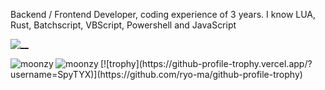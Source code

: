 Backend / Frontend Developer, coding experience of 3 years.
I know LUA, Rust, Batchscript, VBScript, Powershell and JavaScript

[![__](https://skillicons.dev/icons?i=lua,bash,powershell,rust,javascript,discordjs,discord,visualstudio,vscode,replit)](https://skillicons.dev)

<p><img align="left" src="https://github-readme-stats.vercel.app/api?username=spytyx&show_icons=true&theme=transparent" alt="moonzy" /></p>
<p><img align="left" src="https://github-readme-stats.vercel.app/api/top-langs/?username=spytyx&show_icons=true&theme=transparent" alt="moonzy" /></p>
[![trophy](https://github-profile-trophy.vercel.app/?username=SpyTYX)](https://github.com/ryo-ma/github-profile-trophy)
